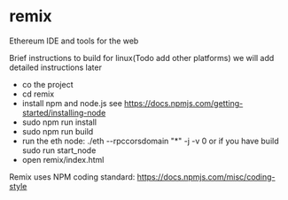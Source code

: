 # remix
Ethereum IDE and tools for the web

Brief instructions to build for linux(Todo add other platforms) we will add detailed instructions later
- co the project
- cd remix
- install npm and node.js see https://docs.npmjs.com/getting-started/installing-node
- sudo npm run install
- sudo npm run build
- run the eth node:  ./eth --rpccorsdomain "*" -j -v 0 or if you have build sudo run start_node
- open remix/index.html

Remix uses NPM coding standard: https://docs.npmjs.com/misc/coding-style

